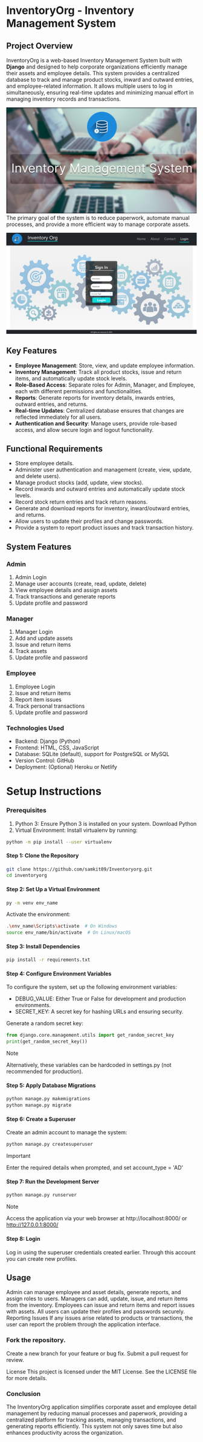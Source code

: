 # InventoryOrg - Inventory Management System
## Project Overview
InventoryOrg is a web-based Inventory Management System built with __Django__ and designed to help corporate organizations efficiently manage their assets and employee details. This system provides a centralized database to track and manage product stocks, inward and outward entries, and employee-related information. It allows multiple users to log in simultaneously, ensuring real-time updates and minimizing manual effort in managing inventory records and transactions.

![Content](./static/imgs/read.png)
The primary goal of the system is to reduce paperwork, automate manual processes, and provide a more efficient way to manage corporate assets.

![Application Screenshot](./static/imgs/HomePage.png)
## Key Features
* __Employee Management__: Store, view, and update employee information.
* __Inventory Management__: Track all product stocks, issue and return items, and automatically update stock levels.
* __Role-Based Access__: Separate roles for Admin, Manager, and Employee, each with different permissions and functionalities.
* __Reports__: Generate reports for inventory details, inwards entries, outward entries, and returns.
* __Real-time Updates__: Centralized database ensures that changes are reflected immediately for all users.
* __Authentication and Security__: Manage users, provide role-based access, and allow secure login and logout functionality.

## Functional Requirements
* Store employee details.
* Administer user authentication and management (create, view, update, and delete users).
* Manage product stocks (add, update, view stocks).
* Record inwards and outward entries and automatically update stock levels.
* Record stock return entries and track return reasons.
* Generate and download reports for inventory, inward/outward entries, and returns.
* Allow users to update their profiles and change passwords.
* Provide a system to report product issues and track transaction history.
## System Features

### Admin
1. Admin Login
2. Manage user accounts (create, read, update, delete)
3. View employee details and assign assets
4. Track transactions and generate reports
5. Update profile and password

### Manager
1. Manager Login
2. Add and update assets
3. Issue and return items
4. Track assets
5. Update profile and password

### Employee
1. Employee Login
2. Issue and return items
3. Report item issues
4. Track personal transactions
5. Update profile and password

### Technologies Used
* Backend: Django (Python)
* Frontend: HTML, CSS, JavaScript
* Database: SQLite (default), support for PostgreSQL or MySQL
* Version Control: GitHub
* Deployment: (Optional) Heroku or Netlify
# 
# Setup Instructions

### Prerequisites
1. Python 3: Ensure Python 3 is installed on your system. Download Python
2. Virtual Environment: Install virtualenv by running:
```bash
python -m pip install --user virtualenv
```
#### Step 1: Clone the Repository
```bash
git clone https://github.com/samkit09/Inventoryorg.git
cd inventoryorg
```
#### Step 2: Set Up a Virtual Environment
```bash
py -m venv env_name
```
Activate the environment:
```bash
.\env_name\Scripts\activate  # On Windows
source env_name/bin/activate  # On Linux/macOS
```
#### Step 3: Install Dependencies
```bash
pip install -r requirements.txt
```
#### Step 4: Configure Environment Variables
To configure the system, set up the following environment variables:

* DEBUG_VALUE: Either True or False for development and production environments.
* SECRET_KEY: A secret key for hashing URLs and ensuring security.

Generate a random secret key:
```python
from django.core.management.utils import get_random_secret_key
print(get_random_secret_key())
```
> [!NOTE] 
> Alternatively, these variables can be hardcoded in settings.py (not recommended for production).

#### Step 5: Apply Database Migrations
```bash
python manage.py makemigrations
python manage.py migrate
```
#### Step 6: Create a Superuser
Create an admin account to manage the system:
```bash
python manage.py createsuperuser
```
> [!IMPORTANT]
> Enter the required details when prompted, and set account_type = 'AD'

#### Step 7: Run the Development Server
```bash
python manage.py runserver
```
> [!NOTE]
> Access the application via your web browser at http://localhost:8000/ or http://127.0.0.1:8000/
#### Step 8: Login
Log in using the superuser credentials created earlier. Through this account you can create new profiles.

## Usage
Admin can manage employee and asset details, generate reports, and assign roles to users.
Managers can add, update, issue, and return items from the inventory.
Employees can issue and return items and report issues with assets.
All users can update their profiles and passwords securely.
Reporting Issues
If any issues arise related to products or transactions, the user can report the problem through the application interface.

### Fork the repository.
Create a new branch for your feature or bug fix.
Submit a pull request for review.

License
This project is licensed under the MIT License. See the LICENSE file for more details.

### Conclusion
The InventoryOrg application simplifies corporate asset and employee detail management by reducing manual processes and paperwork, providing a centralized platform for tracking assets, managing transactions, and generating reports efficiently. This system not only saves time but also enhances productivity across the organization.
